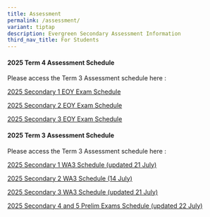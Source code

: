 ```yaml
---
title: Assessment
permalink: /assessment/
variant: tiptap
description: Evergreen Secondary Assessment Information
third_nav_title: For Students
---
```

<h4><strong>2025 Term 4 Assessment Schedule</strong></h4>
<p>Please access the Term 3 Assessment schedule here :</p>
<p><a href="/files/EOY_EXAM_SCHEDULE_2025_Sec_1.pdf" rel="noopener nofollow" target="_blank">2025 Secondary 1 EOY Exam Schedule</a>
</p>
<p><a href="/files/EOY_EXAM_SCHEDULE_2025_Sec_2.pdf" rel="noopener nofollow" target="_blank">2025 Secondary 2 EOY Exam Schedule</a>
</p>
<p><a href="/files/EOY_EXAM_SCHEDULE_2025_Sec_3.pdf" rel="noopener nofollow" target="_blank">2025 Secondary 3 EOY Exam Schedule</a>
</p>
<p></p>
<p></p>
<h4><strong>2025 Term 3 Assessment Schedule</strong></h4>
<p>Please access the Term 3 Assessment schedule here :</p>
<p><a href="/files/Timetables/Assessment Timetable/WA3_SEC_1_Schedule_2025.pdf" rel="noopener nofollow" target="_blank">2025 Secondary 1 WA3 Schedule (updated 21 July)</a>
</p>
<p><a href="/files/Timetables/Assessment Timetable/WA3_SEC_2_Schedule_2025.pdf" rel="noopener nofollow" target="_blank">2025 Secondary 2 WA3 Schedule (14 July)</a>
</p>
<p><a href="/files/Timetables/Assessment Timetable/WA3_SEC_3_Schedule_2025.pdf" rel="noopener nofollow" target="_blank">2025 Secondary 3 WA3 Schedule (updated 21 July)</a>
</p>
<p><a href="/files/Timetables/Assessment Timetable/2025_N_O_Level_Preliminary_Examinations_Updated_Schedule.pdf" rel="noopener nofollow" target="_blank">2025 Secondary 4 and 5 Prelim Exams Schedule (updated 22 July)</a>
</p>
<p></p>